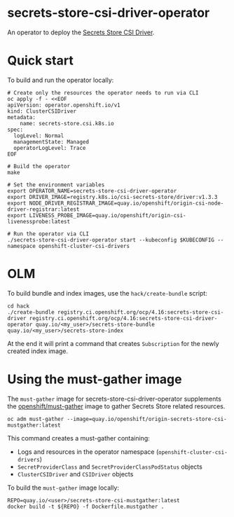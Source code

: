 # secrets-store-csi-driver-operator

An operator to deploy the [Secrets Store CSI Driver](https://github.com/openshift/secrets-store-csi-driver).

# Quick start

To build and run the operator locally:

```shell
# Create only the resources the operator needs to run via CLI
oc apply -f - <<EOF
apiVersion: operator.openshift.io/v1
kind: ClusterCSIDriver
metadata:
    name: secrets-store.csi.k8s.io
spec:
  logLevel: Normal
  managementState: Managed
  operatorLogLevel: Trace
EOF

# Build the operator
make

# Set the environment variables
export OPERATOR_NAME=secrets-store-csi-driver-operator
export DRIVER_IMAGE=registry.k8s.io/csi-secrets-store/driver:v1.3.3
export NODE_DRIVER_REGISTRAR_IMAGE=quay.io/openshift/origin-csi-node-driver-registrar:latest
export LIVENESS_PROBE_IMAGE=quay.io/openshift/origin-csi-livenessprobe:latest

# Run the operator via CLI
./secrets-store-csi-driver-operator start --kubeconfig $KUBECONFIG --namespace openshift-cluster-csi-drivers
```

# OLM

To build bundle and index images, use the `hack/create-bundle` script:

```shell
cd hack
./create-bundle registry.ci.openshift.org/ocp/4.16:secrets-store-csi-driver registry.ci.openshift.org/ocp/4.16:secrets-store-csi-driver-operator quay.io/<my_user>/secrets-store-bundle quay.io/<my_user>/secrets-store-index
```

At the end it will print a command that creates `Subscription` for the newly created index image.

# Using the must-gather image

The `must-gather` image for secrets-store-csi-driver-operator supplements the [openshift/must-gather](https://github.com/openshift/must-gather) image to gather Secrets Store related resources.

```shell
oc adm must-gather --image=quay.io/openshift/origin-secrets-store-csi-mustgather:latest
```

This command creates a must-gather containing:
- Logs and resources in the operator namespace (`openshift-cluster-csi-drivers`)
- `SecretProviderClass` and `SecretProviderClassPodStatus` objects
- `ClusterCSIDriver` and `CSIDriver` objects

To build the `must-gather` image locally:

```shell
REPO=quay.io/<user>/secrets-store-csi-mustgather:latest
docker build -t ${REPO} -f Dockerfile.mustgather .
```
